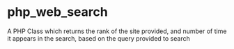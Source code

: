 php_web_search
==============

A PHP Class which returns the rank of the site provided, and number of time it appears in the search, based on the query provided to search
